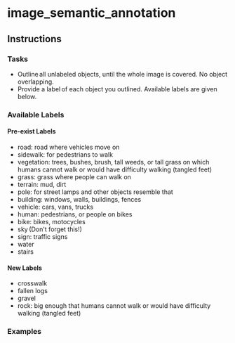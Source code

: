 # image_semantic_annotation

## Instructions

### Tasks
* Outline all unlabeled objects, until the whole image is covered. No object overlapping.
* Provide a label of each object you outlined. Available labels are given below.

### Available Labels
#### Pre-exist Labels
* road: road where vehicles move on
* sidewalk: for pedestrians to walk
* vegetation: trees, bushes, brush, tall weeds, or tall grass on which humans cannot walk or would have difficulty walking (tangled feet)
* grass: grass where people can walk on
* terrain: mud, dirt
* pole: for street lamps and other objects resemble that
* building: windows, walls, buildings, fences
* vehicle: cars, vans, trucks
* human: pedestrians, or people on bikes
* bike: bikes, motocycles
* sky (Don't forget this!)
* sign: traffic signs
* water
* stairs  
#### New Labels
* crosswalk
* fallen logs
* gravel
* rock: big enough that humans cannot walk or would have difficulty walking (tangled feet)

### Examples
